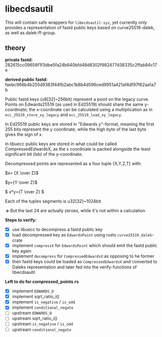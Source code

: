 # libecdsautil

This will contain safe wrappers for `libecdsautil-sys`, yet currently only provides a representation of fastd public keys based on curve25519-dalek, as well as dalek-ff-group.



## theory

__private fastd:__
282615cc09656f1f3dbe5fa24b640bfd48d8302f982477d38335c2ffab84c17e

__derived public fastd:__
faebc966b4b255d9383f44fb2abc1b8b4d596ced9951a421af4df97f62aa1a7b

Public fastd keys (u8[32]~256bit) represent a point on the legacy curve.
Points on Edwards25519 (as used in Ed25519) should share the same y-coordinate;
the x-coordinate can be calculated using a multiplication as in `ecc_25519_store_xy_legacy` and `ecc_25519_load_xy_legacy`.

In Ed25519 public keys are stored in "Edwards y"-format, meaning the first 255 bits represent the y coordinate, while the high byte of the last byte gives the sign of x.

In libuecc public keys are stored in what could be called CompressedEdwardsX, as the x coordinate is packed alongside the least significant bit (lsb) of the y-coordinate.

Decompressed points are represented as a four tuple {X,Y,Z,T} with:

$x= {X \over Z}$

$y={Y \over Z}$

$ x\*y={T \over Z} $

Each of the tuples segments is u32[32]~1024bit

**->** But the last 24 are actually zeroes, while it's not within a calculation

__Steps to verify:__
- [x] use libuecc to decompress a fastd public key
- [x] load decompressed key as `EdwardsPoint` using rusts `curve25519_dalek`-crate
- [x] implement `compressX` for `EdwardsPoint` which should emit the fastd public key again
- [x] implement `decompress` for `CompressedEdwardsX` as opposing to he former
- [x] then fastd keys could be loaded as `CompressedEdwardsX` and converted to Daleks representation
  and later fed into the verify-functions of libecdsautil

**Left to do for compressed_points.rs**

- [x] implement `EDWARDS_D`
- [x] implement sqrt_ratio_i()
- [x] implement `is_negative` / `is_odd`
- [x] implement `conditional_negate`
- [ ] upstream `EDWARDS_D`
- [ ] upstream sqrt_ratio_i()
- [ ] upstream `is_negative` / `is_odd`
- [ ] upstream `conditional_negate`
